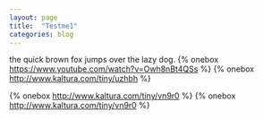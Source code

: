 ```yaml
---
layout: page
title:  "Testme1"
categories: blog
---
```

the quick brown fox jumps over the lazy dog.
{% onebox https://www.youtube.com/watch?v=Owh8nBt4QSs %}
{% onebox http://www.kaltura.com/tiny/uzhbh %}

{% onebox http://www.kaltura.com/tiny/vn9r0 %}
{% onebox http://www.kaltura.com/tiny/vn9r0 %}
